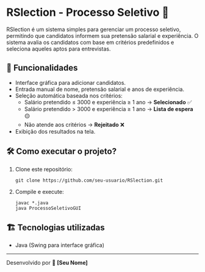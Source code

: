 # RSlection - Processo Seletivo 💼

RSlection é um sistema simples para gerenciar um processo seletivo, permitindo que candidatos informem sua pretensão salarial e experiência. O sistema avalia os candidatos com base em critérios predefinidos e seleciona aqueles aptos para entrevistas.

## 📌 Funcionalidades

- Interface gráfica para adicionar candidatos.
- Entrada manual de nome, pretensão salarial e anos de experiência.
- Seleção automática baseada nos critérios:
  - Salário pretendido ≤ 3000 e experiência ≥ 1 ano → **Selecionado** ✅
  - Salário pretendido > 3000 e experiência ≥ 1 ano → **Lista de espera** 🟡
  - Não atende aos critérios → **Rejeitado** ❌
- Exibição dos resultados na tela.

## 🛠 Como executar o projeto?

1. Clone este repositório:
   ```
   git clone https://github.com/seu-usuario/RSlection.git
   ```
2. Compile e execute:
   ```
   javac *.java
   java ProcessoSeletivoGUI
   ```

## 🏗 Tecnologias utilizadas

- Java (Swing para interface gráfica)

---

Desenvolvido por 🚀 **[Seu Nome]**


